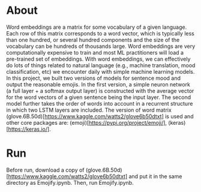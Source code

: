# About

  Word embeddings are a matrix for some vocabulary of a given language. Each row of this matrix corresponds to a word vector, which is typically less than one hundred, or several hundred components and the size of the vocabulary can be hundreds of thousands large. Word embeddings are very computationally expensive to train and most ML practitioners will load a pre-trained set of embeddings. With word embeddings, we can effectively do lots of things related to natural language (e.g., machine translation, mood classification, etc) we encounter daily with simple machine learning models.  In this project, we built two versions of models for sentence mood and output the reasonable emojis.  In the first version, a simple neuron network (a full layer + a softmax output layer) is constructed with the average vector for the word vectors of a given sentence being the input layer. The second model further takes the order of words into account in a recurrent structure in which two LSTM layers are included. The version of word matrix (glove.6B.50d)[https://www.kaggle.com/watts2/glove6b50dtxt]  is used and other core packages are: (emoji)[https://pypi.org/project/emoji/], (keras)[https://keras.io/].
  
# Run
Before run, download a copy of (glove.6B.50d)[https://www.kaggle.com/watts2/glove6b50dtxt] and put it in the same directory as Emojify.ipynb. Then, run Emojify.ipynb.
